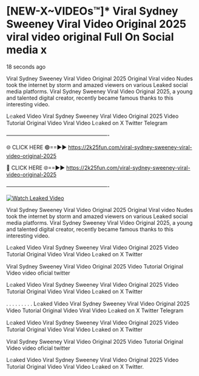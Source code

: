 # [NEW-X~VIDEOs™]* Viral Sydney Sweeney Viral Video Original 2025 viral video original Full On Social media x

18 seconds ago

Viral Sydney Sweeney Viral Video Original 2025 Original Viral video Nudes took the internet by storm and amazed viewers on various Leaked social media platforms. Viral Sydney Sweeney Viral Video Original 2025, a young and talented digital creator, recently became famous thanks to this interesting video.

L𝚎aked Video Viral Sydney Sweeney Viral Video Original 2025 Video Tutorial Original Video Viral Video L𝚎aked on X Twitter Telegram

———————————————————-

🌐 CLICK HERE 🟢==►► https://2k25fun.com/viral-sydney-sweeney-viral-video-original-2025

🔴 CLICK HERE 🌐==►► https://2k25fun.com/viral-sydney-sweeney-viral-video-original-2025

———————————————————-

[![Watch Leaked Video](https://miro.medium.com/v2/resize:fit:828/format:webp/1*cilzJN44JGOrTw9NJCrNHA.gif "Watch Leaked Video")](https://2k25fun.com/viral-sydney-sweeney-viral-video-original-2025)

Viral Sydney Sweeney Viral Video Original 2025 Original Viral video Nudes took the internet by storm and amazed viewers on various Leaked social media platforms. Viral Sydney Sweeney Viral Video Original 2025, a young and talented digital creator, recently became famous thanks to this interesting video.

L𝚎aked Video Viral Sydney Sweeney Viral Video Original 2025 Video Tutorial Original Video Viral Video L𝚎aked on X Twitter

Viral Sydney Sweeney Viral Video Original 2025 Video Tutorial Original Video video oficial twitter

L𝚎aked Video Viral Sydney Sweeney Viral Video Original 2025 Video Tutorial Original Video Viral Video L𝚎aked on X Twitter

. . . . . . . . . L𝚎aked Video Viral Sydney Sweeney Viral Video Original 2025 Video Tutorial Original Video Viral Video L𝚎aked on X Twitter Telegram

L𝚎aked Video Viral Sydney Sweeney Viral Video Original 2025 Video Tutorial Original Video Viral Video L𝚎aked on X Twitter

Viral Sydney Sweeney Viral Video Original 2025 Video Tutorial Original Video video oficial twitter

L𝚎aked Video Viral Sydney Sweeney Viral Video Original 2025 Video Tutorial Original Video Viral Video L𝚎aked on X Twitter.